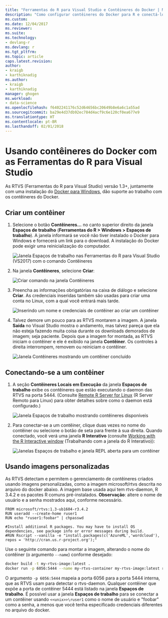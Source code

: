 ```yaml
---
title: "Ferramentas do R para Visual Studio e Contêineres do Docker | Microsoft Docs"
description: "Como configurar contêineres do Docker para R e conectá-los ao Visual Studio."
ms.custom: 
ms.date: 12/04/2017
ms.reviewer: 
ms.suite: 
ms.technology:
- devlang-r
ms.devlang: r
ms.tgt_pltfrm: 
ms.topic: article
caps.latest.revision: 
author:
- kraigb
- karthiknadig
ms.author:
- kraigb
- karthiknadig
manager: ghogen
ms.workload:
- data-science
ms.openlocfilehash: f6402241176c52d64656bc20649b8e6a6c1a55ad
ms.sourcegitcommit: ba29e4d37db92ec784d4acf9c6e120cf0ea677e9
ms.translationtype: HT
ms.contentlocale: pt-BR
ms.lasthandoff: 02/01/2018
---
```

# <a name="using-docker-containers-with-r-tools-for-visual-studio"></a>Usando contêineres do Docker com as Ferramentas do R para Visual Studio

As RTVS (Ferramentas do R para Visual Studio) versão 1.3+, juntamente com uma instalação do [Docker para Windows](https://www.docker.com/docker-windows), dão suporte ao trabalho com os contêineres do Docker.

## <a name="creating-a-container"></a>Criar um contêiner

1. Selecione o botão **Contêineres...** no canto superior direito da janela **Espaços de trabalho** (**Ferramentas do R > Windows > Espaços de trabalho**). A janela informará se você não tiver instalado o Docker para Windows e fornecerá um link para o download. A instalação do Docker pode exigir uma reinicialização do computador.

    ![Janela Espaços de trabalho nas Ferramentas do R para Visual Studio (VS2017) com o comando Contêineres](media/container-workspaces-window.png)

1. Na janela **Contêineres**, selecione **Criar**:

    ![Criar comando na janela Contêineres](media/containers-window-create.png)

1. Preencha as informações obrigatórias na caixa de diálogo e selecione **Criar**. As credenciais inseridas também são usadas para criar uma conta no Linux, com a qual você entrará mais tarde.

    ![Inserindo um nome e credenciais de contêiner ao criar um contêiner](media/containers-window-create-fill.png)

1. Talvez demore um pouco para as RTVS montarem a imagem. A janela **Saída** no Visual Studio mostra o andamento, mas talvez pareça que ela não esteja fazendo muita coisa durante os downloads demorados de imagem; seja paciente. Depois que a imagem for montada, as RTVS iniciam o contêiner e ele é exibido na janela **Contêiner**. Os controles à direita interrompem, removem ou reiniciam o contêiner.

    ![Janela Contêineres mostrando um contêiner concluído](media/containers-window-created.png)

## <a name="connecting-to-a-container"></a>Conectando-se a um contêiner

1. A seção **Contêineres Locais em Execução** da janela **Espaços de trabalho** exibe os contêineres que estão executando o daemon das RTVS na porta 5444. (Consulte [Remote R Server for Linux](setting-up-remote-r-service-on-linux.md) (R Server Remoto para Linux) para obter detalhes sobre como o daemon está configurado.)

    ![Janela Espaços de trabalho mostrando contêineres disponíveis](media/workspaces-window-running-containers.png)

1. Para conectar-se a um contêiner, clique duas vezes no nome do contêiner ou selecione o botão de seta para frente à sua direita. Quando conectado, você verá uma janela **R Interativo** (consulte [Working with the R Interactive window](interactive-repl-for-r-in-visual-studio.md) (Trabalhando com a janela do R Interativo)):

    ![Janelas Espaços de trabalho e janela REPL aberta para um contêiner](media/workspaces-window-container-connected.png)

## <a name="using-custom-built-images"></a>Usando imagens personalizadas

As RTVS detectam e permitem o gerenciamento de contêineres criados usando imagens personalizadas, como a imagem microsoft/rtvs descrita no arquivo do docker abaixo. A imagem base usada aqui tem rtvs-daemon, R 3.4.2 e os pacotes R comuns pré-instalados. **Observação**: altere o nome de usuário e a senha mostrados aqui, conforme necessário.

```docker
FROM microsoft/rtvs:1.3-ub1604-r3.4.2
RUN useradd --create-home ruser1
RUN echo "ruser1:foobar" | chpasswd

#Install additional R packages. You may have to install OS dependencies, see package info or error messages during build.
#RUN Rscript --vanilla -e "install.packages(c('AzureML','wordcloud'), repos = 'http://cran.us.r-project.org');"
```

Use o seguinte comando para montar a imagem, alterando o nome do contêiner (o argumento `--name`) conforme desejado:

```bash
docker build -t my-rtvs-image:latest .
docker run -p 6056:5444 --name my-rtvs-container my-rtvs-image:latest rtvsd
```

O argumento `-p 6056:5444` mapeia a porta 6056 para a porta 5444 interna, que as RTVS usam para detectar o rtvs-daemon. Qualquer contêiner que expõe a porta de contêiner 5444 está listado na janela **Espaços de trabalho**. É possível usar a janela **Espaços de trabalho** para se conectar a um contêiner usando `<<unix>>\ruser1` como o nome de usuário e "foobar" como a senha, a menos que você tenha especificado credenciais diferentes no arquivo do docker.
